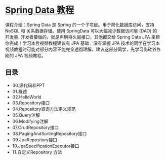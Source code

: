 # [Spring Data 教程](http://www.atguigu.com/download_detail.shtml?v=25)
课程介绍：Spring Data 是 Spring 的一个子项目。用于简化数据库访问，支持NoSQL 和 关系数据存储。使用 SpringData 可以大幅减少数据访问层 (DAO) 的开发量. 开发者要做的，就是声明持久层接口，其他都交给 Spring Data JPA 来帮你完成！学习本套视频教程建议有 JPA 基础，没有掌握 JPA 技术的同学在学习本视频教程时可能对部分内容不能完全透彻理解，建议这部分同学，先学习尚硅谷佟刚的 JPA 视频教程。

## 目录
- 00.源代码和PPT
- 01.概述
- 02.HelloWorld
- 03.Repository接口
- 04.Repository查询方法定义规范
- 05.Query注解
- 06.Modifying注解
- 07.CrudRepository接口
- 08.PagingAndSortingRepository接口
- 09.JpaRepository接口
- 10.JpaSpecificationExecutor接口
- 11.自定义Repository 方法
